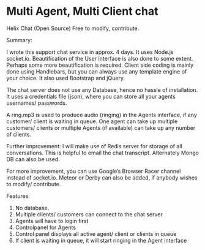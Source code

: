 # Multi Agent, Multi Client chat

Helix Chat (Open Source)
Free to modify, contribute.

Summary:

I wrote this support chat service in approx. 4 days. It uses Node.js socket.io. Beautification of the User interface is also done to some extent. Perhaps some more beautification is required. Client side coding is mainly done using Handlebars, but you can always use any template engine of your choice. It also used Bootstrap and jQuery.

The chat server does not use any Database, hence no hassle of installation.  It uses a credentials file (json), where you can store all your agents usernames/ passwords.

A ring.mp3 is used to produce audio (ringing) in the Agents interface, if any customer/ client is waiting in queue. One agent can take up multiple customers/ clients or multiple Agents (if available) can take up any number of clients.

Further improvement:
I will make use of Redis server for storage of all conversations. This is helpful to email the chat transcript. Alternately Mongo DB can also be used.

For more improvement, you can use Google’s Browser Racer channel instead of socket.io. Meteor or Derby can also be added, if anybody wishes to modify/ contribute.

Features:

1. No database.
2. Multiple clients/ customers can connect to the chat server
3. Agents will have to login first
4. Controlpanel for Agents
6. Control panel displays all active agent/ client or clients in queue
7. If client is waiting in queue, it will start ringing in the Agent interface
